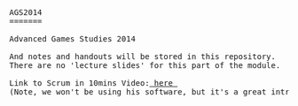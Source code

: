 <PRE>
AGS2014
=======

Advanced Games Studies 2014

And notes and handouts will be stored in this repository.
There are no 'lecture slides' for this part of the module.

Link to Scrum in 10mins Video:<a href="http://www.youtube.com/watch?v=XU0llRltyFM"> here </a>
(Note, we won't be using his software, but it's a great introduction).
</PRE>
